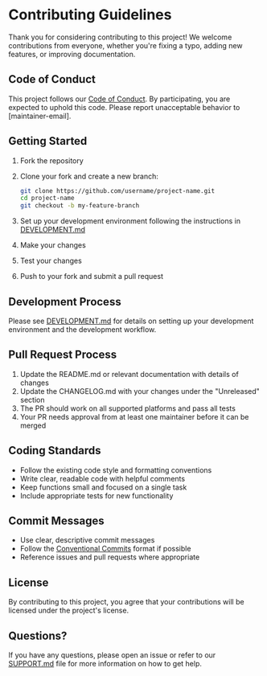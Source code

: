 # Contributing Guidelines

Thank you for considering contributing to this project! We welcome contributions from everyone, whether you're fixing a typo, adding new features, or improving documentation.

## Code of Conduct

This project follows our [Code of Conduct](CODE_OF_CONDUCT.md). By participating, you are expected to uphold this code. Please report unacceptable behavior to [maintainer-email].

## Getting Started

1. Fork the repository
2. Clone your fork and create a new branch:

   ```bash
   git clone https://github.com/username/project-name.git
   cd project-name
   git checkout -b my-feature-branch
   ```

3. Set up your development environment following the instructions in [DEVELOPMENT.md](DEVELOPMENT.md)
4. Make your changes
5. Test your changes
6. Push to your fork and submit a pull request

## Development Process

Please see [DEVELOPMENT.md](DEVELOPMENT.md) for details on setting up your development environment and the development workflow.

## Pull Request Process

1. Update the README.md or relevant documentation with details of changes
2. Update the CHANGELOG.md with your changes under the "Unreleased" section
3. The PR should work on all supported platforms and pass all tests
4. Your PR needs approval from at least one maintainer before it can be merged

## Coding Standards

- Follow the existing code style and formatting conventions
- Write clear, readable code with helpful comments
- Keep functions small and focused on a single task
- Include appropriate tests for new functionality

## Commit Messages

- Use clear, descriptive commit messages
- Follow the [Conventional Commits](https://www.conventionalcommits.org/) format if possible
- Reference issues and pull requests where appropriate

## License

By contributing to this project, you agree that your contributions will be licensed under the project's license.

## Questions?

If you have any questions, please open an issue or refer to our [SUPPORT.md](SUPPORT.md) file for more information on how to get help.
